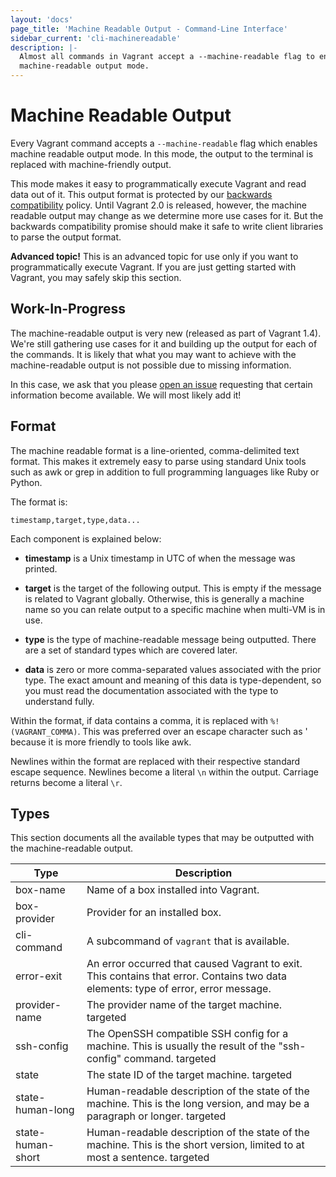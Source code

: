 ```yaml
---
layout: 'docs'
page_title: 'Machine Readable Output - Command-Line Interface'
sidebar_current: 'cli-machinereadable'
description: |-
  Almost all commands in Vagrant accept a --machine-readable flag to enable
  machine-readable output mode.
---
```


# Machine Readable Output

Every Vagrant command accepts a `--machine-readable` flag which enables
machine readable output mode. In this mode, the output to the terminal
is replaced with machine-friendly output.

This mode makes it easy to programmatically execute Vagrant and read data
out of it. This output format is protected by our
[backwards compatibility](/docs/installation/backwards-compatibility.html)
policy. Until Vagrant 2.0 is released, however, the machine readable output
may change as we determine more use cases for it. But the backwards
compatibility promise should make it safe to write client libraries to
parse the output format.

<div class="alert alert-warning">
  <strong>Advanced topic!</strong> This is an advanced topic for use only if
  you want to programmatically execute Vagrant. If you are just getting started
  with Vagrant, you may safely skip this section.
</div>

## Work-In-Progress

The machine-readable output is very new (released as part of Vagrant 1.4).
We're still gathering use cases for it and building up the output for each
of the commands. It is likely that what you may want to achieve with
the machine-readable output is not possible due to missing information.

In this case, we ask that you please
[open an issue](https://github.com/hashicorp/vagrant/issues)
requesting that certain information become available. We will most likely add
it!

## Format

The machine readable format is a line-oriented, comma-delimited text format.
This makes it extremely easy to parse using standard Unix tools such as awk or
grep in addition to full programming languages like Ruby or Python.

The format is:

```
timestamp,target,type,data...
```

Each component is explained below:

- **timestamp** is a Unix timestamp in UTC of when the message was printed.

- **target** is the target of the following output. This is empty if the
  message is related to Vagrant globally. Otherwise, this is generally a machine
  name so you can relate output to a specific machine when multi-VM is in use.

- **type** is the type of machine-readable message being outputted. There are
  a set of standard types which are covered later.

- **data** is zero or more comma-separated values associated with the prior
  type. The exact amount and meaning of this data is type-dependent, so you
  must read the documentation associated with the type to understand fully.

Within the format, if data contains a comma, it is replaced with
`%!(VAGRANT_COMMA)`. This was preferred over an escape character such as \'
because it is more friendly to tools like awk.

Newlines within the format are replaced with their respective standard escape
sequence. Newlines become a literal `\n` within the output. Carriage returns
become a literal `\r`.

## Types

This section documents all the available types that may be outputted
with the machine-readable output.

<table class="table table-hover table-bordered mr-types">
<thead>
<tr>
<th class="mr-type">Type</th>
<th>Description</th>
</tr>
</thead>

<tr>
<td>box-name</td>
<td>
  Name of a box installed into Vagrant.
</td>
</tr>

<tr>
<td>box-provider</td>
<td>
  Provider for an installed box.
</td>
</tr>

<tr>
<td>cli-command</td>
<td>
  A subcommand of <code>vagrant</code> that is available.
</td>
</tr>

<tr>
<td>error-exit</td>
<td>
  An error occurred that caused Vagrant to exit. This contains that
  error. Contains two data elements: type of error, error message.
</td>
</tr>

<tr>
<td>provider-name</td>
<td>
  The provider name of the target machine.
  <span class="label">targeted</span>
</td>
</tr>

<tr>
<td>ssh-config</td>
<td>
  The OpenSSH compatible SSH config for a machine. This is usually
    the result of the "ssh-config" command.
  <span class="label">targeted</span>
</td>
</tr>

<tr>
<td>state</td>
<td>
  The state ID of the target machine.
  <span class="label">targeted</span>
</td>
</tr>

<tr>
<td>state-human-long</td>
<td>
  Human-readable description of the state of the machine. This is the
  long version, and may be a paragraph or longer.
  <span class="label">targeted</span>
</td>
</tr>

<tr>
<td>state-human-short</td>
<td>
  Human-readable description of the state of the machine. This is the
  short version, limited to at most a sentence.
  <span class="label">targeted</span>
</td>
</tr>

</table>
